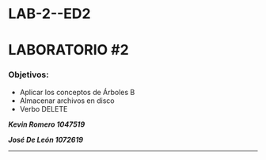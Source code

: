 # LAB-2--ED2

# LABORATORIO #2

### **Objetivos:**

- Aplicar los conceptos de Árboles B
- Almacenar archivos en disco
- Verbo DELETE

***Kevin Romero 1047519***

***José De León   1072619***

---
